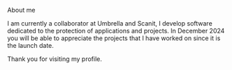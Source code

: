 About me

I am currently a collaborator at Umbrella and Scanit, 
I develop software dedicated to the protection of applications and projects.
In December 2024 you will be able to appreciate the projects that I have worked on since it is the launch date.

Thank you for visiting my profile.
